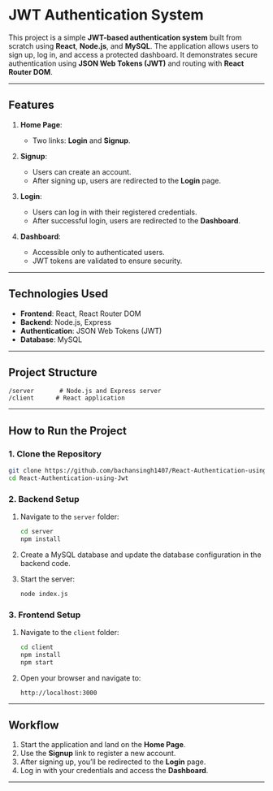
# JWT Authentication System

This project is a simple **JWT-based authentication system** built from scratch using **React**, **Node.js**, and **MySQL**. The application allows users to sign up, log in, and access a protected dashboard. It demonstrates secure authentication using **JSON Web Tokens (JWT)** and routing with **React Router DOM**.

---

## Features

1. **Home Page**:  
   - Two links: **Login** and **Signup**.

2. **Signup**:  
   - Users can create an account.  
   - After signing up, users are redirected to the **Login** page.

3. **Login**:  
   - Users can log in with their registered credentials.  
   - After successful login, users are redirected to the **Dashboard**.

4. **Dashboard**:  
   - Accessible only to authenticated users.  
   - JWT tokens are validated to ensure security.

---

## Technologies Used

- **Frontend**: React, React Router DOM  
- **Backend**: Node.js, Express  
- **Authentication**: JSON Web Tokens (JWT)  
- **Database**: MySQL  

---

## Project Structure

```
/server       # Node.js and Express server
/client      # React application
```
---

## How to Run the Project

### 1. Clone the Repository
```bash
git clone https://github.com/bachansingh1407/React-Authentication-using-Jwt.git
cd React-Authentication-using-Jwt
```

### 2. Backend Setup
1. Navigate to the `server` folder:
   ```bash
   cd server
   npm install
   ```

2. Create a MySQL database and update the database configuration in the backend code.

3. Start the server:
   ```bash
   node index.js
   ```

### 3. Frontend Setup
1. Navigate to the `client` folder:
   ```bash
   cd client
   npm install
   npm start
   ```

2. Open your browser and navigate to:
   ```
   http://localhost:3000
   ```

---

## Workflow

1. Start the application and land on the **Home Page**.  
2. Use the **Signup** link to register a new account.  
3. After signing up, you’ll be redirected to the **Login** page.  
4. Log in with your credentials and access the **Dashboard**.

---


